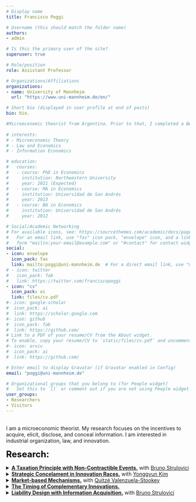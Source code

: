 ```yaml
---
# Display name
title: Francisco Poggi

# Username (this should match the folder name)
authors:
- admin

# Is this the primary user of the site?
superuser: true

# Role/position
role: Assistant Professor

# Organizations/Affiliations
organizations:
- name: University of Mannheim
  url: "https://www.uni-mannheim.de/en/"

# Short bio (displayed in user profile at end of posts)
bio: bio.

#Microeconomic theorist from Argentina. Prior to that, I completed a BA and MA at [Universidad de San Andrés](https://www.udesa.edu.ar/departamento-de-economia) and received my Ph.D. from Northwestern University.
 
# interests:
# - Microeconomic Theory
# - Law and Economics
# - Information Economics

# education:
#   courses:
#   - course: PhD in Economics
#     institution: Northwestern University
#     year: 2021 (Expected)
#   - course: MA in Economics
#     institution: Universidad de San Andrés
#     year: 2013
#   - course: BA in Economics
#     institution: Universidad de San Andrés
#     year: 2012

# Social/Academic Networking
# For available icons, see: https://sourcethemes.com/academic/docs/page-builder/#icons
#   For an email link, use "fas" icon pack, "envelope" icon, and a link in the
#   form "mailto:your-email@example.com" or "#contact" for contact widget.
social:
- icon: envelope
  icon_pack: fas
  link: mailto:poggi@uni-mannheim.de  # For a direct email link, use "mailto:fpoggi@u.northwestern.edu".
# - icon: twitter
#   icon_pack: fab
#   link: https://twitter.com/franciscopoggi
- icon: "cv"
  icon_pack: ai
  link: files/cv.pdf
#- icon: google-scholar
#  icon_pack: ai
#  link: https://scholar.google.com
#- icon: github
#  icon_pack: fab
#  link: https://github.com/
# Link to a PDF of your resume/CV from the About widget.
# To enable, copy your resume/CV to `static/files/cv.pdf` and uncomment the lines below.
#- icon: arxiv
#  icon_pack: ai
#  link: https://github.com/

# Enter email to display Gravatar (if Gravatar enabled in Config)
email: "poggi@uni-mannheim.de"

# Organizational groups that you belong to (for People widget)
#   Set this to `[]` or comment out if you are not using People widget.
user_groups:
- Researchers
- Visitors
---
```


<br>
I am a microeconomic theorist. My research focuses on the incentives to acquire, elicit, disclose, and conceal information. I am interested in industrial organization, law, and innovation.

<!-- <br> -->
<!-- I work at the [University of Mannheim - Department of Economics](https://www.vwl.uni-mannheim.de/en/) as an Assistant Professor (W1) and received my Ph.D. from Northwestern University (2021). -->
<!-- <br> -->

<font size="5"
          color="black">
          <b>Research:</b> 
        </font>

<!-- A Taxation Principle with Non-contractible Events -->
  <details>
    <summary>
    <b><a href="https://www.franciscopoggi.com/files/taxation.pdf" target="_blank">A Taxation Principle with Non-Contractible Events.</a></b>
    with <a href="https://faculty.wcas.northwestern.edu/bhs675/" target="_blank"> Bruno Strulovici</a>
    </summary>
        Abstract.
  </details>

<!-- Strategic Concelament in Innovation Races -->
  <details>
    <summary>
    <b><a href="https://www.franciscopoggi.com/files/SCIR.pdf" target="_blank">Strategic Concelament in Innovation Races.</a></b>
    with <a href="https://sites.google.com/view/yonggyun-yg-kim/" target="_blank"> Yonggyun Kim</a>
    </summary>
        Abstract.
  </details>

<!-- Market-based Mechanisms. -->
  <details> 
    <summary>
    <b><a href="https://www.franciscopoggi.com/files/MBM.pdf" target="_blank">Market-based Mechanisms.</a></b> 
    with <a href="http://www.quitzevalenzuelastookey.com" target="_blank"> Quitzé Valenzuela-Stookey</a>
    </summary>
        Abstract.
  </details>        

<!-- The Timing of Complementary Innovations. -->
  <details>
    <summary>
    <b><a href="https://www.franciscopoggi.com/files/TCI.pdf" target="_blank">The Timing of Complementary Innovations.</a></b> 
    </summary>
    <br>
        This paper studies the dynamic completion of complementary tasks or projects. At each point in time, resources are allocated to projects that are completed as breakthroughs. I solve the problem of efficient dynamic allocation of resources by showing that, for complements, the solution must satisfy a regret-free property. I apply these results to study the problem of innovation when there is uncertainty about the difficulty of innovations. In some cases, the solution involves completing the projects in sequence. In others, it is optimal to work on multiple projects simultaneously. I provide simple conditions that determine the efficient timing of project completion.
  </details>

<!-- Liability Design with Information Acquisition -->
  <details>
    <summary>
    <b><a href="https://www.franciscopoggi.com/files/liability.pdf" target="_blank">Liability Design with Information Acquisition.</a></b>
    with <a href="https://faculty.wcas.northwestern.edu/bhs675/" target="_blank"> Bruno Strulovici</a>
    </summary>
        Abstract.
  </details>


<!-- {{% callout note %}}
At some point in the summer, I will join <a href="https://www.vwl.uni-mannheim.de/en/" target="_blank">the University of Mannheim</a> as an Assistant Professor.
{{% /callout %}} -->
